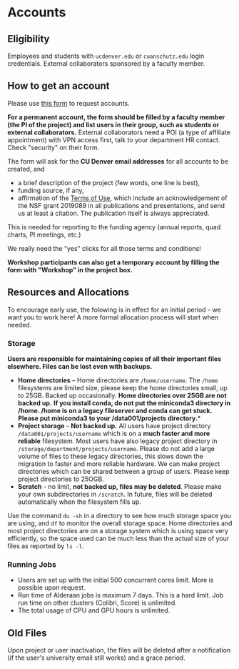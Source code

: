 # Accounts
## Eligibility
Employees and students with `ucdenver.edu` or `cuanschutz.edu` login credentials. 
External collaborators sponsored by a faculty member.

## How to get an account

Please use [this form](https://forms.office.com/r/GQ9ef7ei4i) to request accounts. 

**For a permanent account, the form should be filled by a faculty member (the PI of the project) and list users in their group, such as students or external collaborators.**
External collaborators need a POI (a type of affiliate appointment) with VPN access first, talk to your department HR contact. Check "security" on their form.

The form will ask for the **CU Denver email addresses** for all accounts to be created, and

* a brief description of the project (few words, one line is best),
* funding source, if any,
* affirmation of the [Terms of Use](../#terms-of-use), which include an acknowledgement of the NSF grant 2019089 in all publications and presentations, and send us at least a citation. The publication itself is always appreciated.

This is needed for reporting to the funding agency (annual reports, quad charts, PI meetings, etc.)

We really need the "yes" clicks for all those terms and conditions!

**Workshop participants can also get a temporary account by filling the form with "Workshop" in the project box.**


## Resources and Allocations

To encourage early use, the folowing is in effect for an initial period - we want you to work here! A more formal allocation process will start when needed.

### Storage

**Users are responsible for maintaining copies of all their important files elsewhere. Files can be lost even with backups.**

* **Home directories** – Home directories are `/home/username`. The `/home` filesystems are limited size, please keep the home directories small, up to 25GB. Backed up occasionally. **Home directories over 25GB are not backed up.** **If you install conda, do not put the miniconda3 directory in /home. /home is on a legacy fileserver and  conda can get stuck. Please put miniconda3 to your /data001/projects directory.***
* **Project storage** -  **Not backed up.**  All users have project directory `/data001/projects/username` which is on a **much faster and more reliable** filesystem. Most users have also legacy project directory in  `/storage/department/projects/username`. Please do not add a large volume of files to these legacy directories, this slows down the migration to faster and more reliable hardware. We can make project directories which can be shared between a group of users. Please keep project directories to 25OGB.
* **Scratch** - no limit, **not backed up, files may be deleted**. Please make your own subdirectories in `/scratch`. In future, files will be deleted automatically when the filesystem fills up.

Use the command `du -sh` in a directory to see how much storage space you are using, and `df` to monitor the overall storage space. Home directories and most project directories are on a storage system which is using space very efficiently, so the space used can be much less than the actual size of your files as reported by `ls -l`.

### Running Jobs

* Users are set up with the initial 500 concurrent cores limit. More is possible upon request.
* Run time of Alderaan jobs is maximum 7 days. This is a hard limit. Job run time on other clusters (Colibri, Score) is unlimited.
* The total usage of CPU and GPU hours is unlimited.


<!-- 

### Storage 

!Files with oldest access date may be purged automatically when the scratch space usage is over 80%.
 
* **Home directories** – Home directories are `/home/username`. Home directories up to 25GB are backed up occasionally. The default allocation is planned to be 25GB per user in future. 




The planned allocaton  in future are:

* **Small** - up to 30,000 Alderaan core hours, max 128 concurrent cores per user, standard storage. Automatic with an account.
* **Medium** - up to 150,000 Alderaan core hours, max 640 concurrent cores, additional storage.
* **Large** - larger than medium. 

Jobs are charged for the total reserved core time, whether used or not. 
Jobs on Alderaan GPU/high memory nodes are charged for all 64 cores on the node. 

-->

## Old Files
 
Upon project or user inactivation, the files will be deleted after a notification (if the user's university email still works) and a grace period. 


